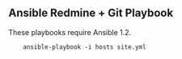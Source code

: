 Ansible Redmine + Git Playbook
------------------------------

These playbooks require Ansible 1.2.

        ansible-playbook -i hosts site.yml

